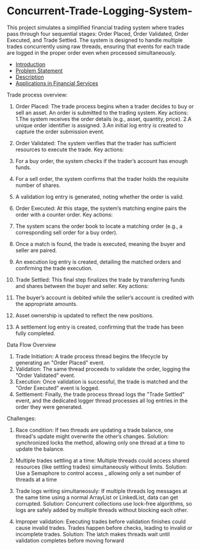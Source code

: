 # Concurrent-Trade-Logging-System-
This project simulates a simplified financial trading system where trades pass through four sequential stages: Order Placed, Order Validated, Order Executed, and Trade Settled. The system is designed to handle multiple trades concurrently using raw threads, ensuring that events for each trade are logged in the proper order even when processed simultaneously. 

- [Introduction](#introduction)
- [Problem Statement](#problem-statement)
- [Description](#description)
- [Applications in Financial Services](#applications-in-financial-services)

Trade process overview:
1.	Order Placed:
The trade process begins when a trader decides to buy or sell an asset. An order is submitted to the trading system.
Key actions:
1.The system receives the order details (e.g., asset, quantity, price).
2.A unique order identifier is assigned.
3.An initial log entry is created to capture the order submission event.

2.	Order Validated:
The system verifies that the trader has sufficient resources to execute the trade.
Key actions:
1. For a buy order, the system checks if the trader’s account has enough funds.
2. For a sell order, the system confirms that the trader holds the requisite number of shares.
3. A validation log entry is generated, noting whether the order is valid.

3.	Order Executed:
At this stage, the system’s matching engine pairs the order with a counter order.
Key actions:
1. The system scans the order book to locate a matching order (e.g., a corresponding sell order for a     buy order).
2. Once a match is found, the trade is executed, meaning the buyer and seller are paired.
3. An execution log entry is created, detailing the matched orders and confirming the trade execution.

4.	Trade Settled:
This final step finalizes the trade by transferring funds and shares between the buyer and seller.
Key actions:
1. The buyer’s account is debited while the seller’s account is credited with the appropriate amounts.
2. Asset ownership is updated to reflect the new positions.
3. A settlement log entry is created, confirming that the trade has been fully completed.

Data Flow Overview
1.	Trade Initiation:
A trade process thread begins the lifecycle by generating an "Order Placed" event.
2.	Validation:
The same thread proceeds to validate the order, logging the "Order Validated" event.
3.	Execution:
Once validation is successful, the trade is matched and the "Order Executed" event is logged.
4.	Settlement:
Finally, the trade process thread logs the "Trade Settled" event, and the dedicated logger thread processes all log entries in the order they were generated.

Challenges:

1) Race condition: If two threads are updating a trade balance, one thread's update might overwrite the other’s changes.
Solution: synchronized locks the method, allowing only one thread at a time to update the balance.

2) Multiple trades settling at a time: Multiple threads could access shared resources (like settling trades) simultaneously without limits.
Solution: Use a Semaphore to control access _ allowing only a set number of threads at a time

3) Trade logs writing simultaneosuly: If multiple threads log messages at the same time using a normal ArrayList or LinkedList, data can get corrupted.
Solution: Concurrent collections use lock-free algorithms, so logs are safely added by multiple threads without blocking each other.

4) Improper validation: Executing trades before validation finishes could cause invalid trades.
Trades happen before checks, leading to invalid or incomplete trades.
Solution: The latch makes threads wait until validation completes before moving forward
